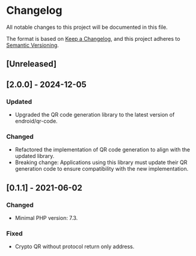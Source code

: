 # Changelog
All notable changes to this project will be documented in this file.

The format is based on [Keep a Changelog](https://keepachangelog.com/en/1.0.0/),
and this project adheres to [Semantic Versioning](https://semver.org/spec/v2.0.0.html).

## [Unreleased]

## [2.0.0] - 2024-12-05

### Updated
- Upgraded the QR code generation library to the latest version of endroid/qr-code.

### Changed
- Refactored the implementation of QR code generation to align with the updated library.
- Breaking change: Applications using this library must update their QR generation code to ensure compatibility with the new implementation.

## [0.1.1] - 2021-06-02

### Changed
- Minimal PHP version: 7.3.

### Fixed
- Crypto QR without protocol return only address.
